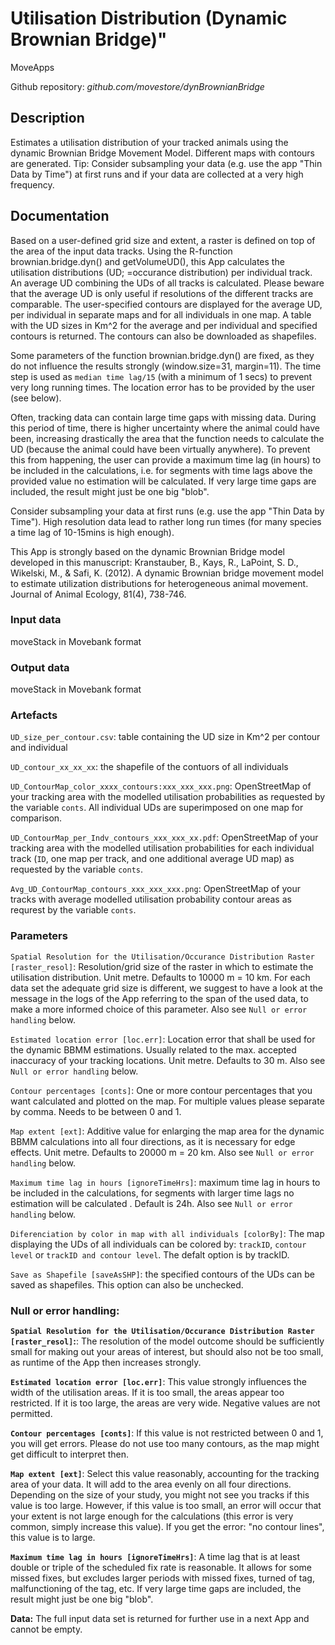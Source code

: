 # Utilisation Distribution (Dynamic Brownian Bridge)"
MoveApps

Github repository: *github.com/movestore/dynBrownianBridge*

## Description
Estimates a utilisation distribution of your tracked animals using the dynamic Brownian Bridge Movement Model. Different maps with contours are generated. Tip: Consider subsampling your data (e.g. use the app "Thin Data by Time") at first runs and if your data are collected at a very high frequency.

## Documentation
Based on a user-defined grid size and extent, a raster is defined on top of the area of the input data tracks. Using the R-function brownian.bridge.dyn() and getVolumeUD(), this App calculates the utilisation distributions (UD; =occurance distribution) per individual track. An average UD combining the UDs of all tracks is calculated. Please beware that the average UD is only useful if resolutions of the different tracks are comparable. The user-specified contours are displayed for the average UD, per individual in separate maps and for all individuals in one map. A table with the UD sizes in Km^2 for the average and per individual and specified contours is returned. The contours can also be downloaded as shapefiles. 

Some parameters of the function brownian.bridge.dyn() are fixed, as they do not influence the results strongly (window.size=31, margin=11). The time step is used as `median time lag/15` (with a minimum of 1 secs) to prevent very long running times. The location error has to be provided by the user (see below).

Often, tracking data can contain large time gaps with missing data. During this period of time, there is higher uncertainty where the animal could have been, increasing drastically the area that the function needs to calculate the UD (because the animal could have been virtually anywhere). To prevent this from happening, the user can provide a maximum time lag (in hours) to be included in the calculations, i.e. for segments with time lags above the provided value no estimation will be calculated. If very large time gaps are included, the result might just be one big "blob".

Consider subsampling your data at first runs (e.g. use the app "Thin Data by Time"). High resolution data lead to rather long run times (for many species a time lag of 10-15mins is high enough).

This App is strongly based on the dynamic Brownian Bridge model developed in this manuscript: Kranstauber, B., Kays, R., LaPoint, S. D., Wikelski, M., & Safi, K. (2012). A dynamic Brownian bridge movement model to estimate utilization distributions for heterogeneous animal movement. Journal of Animal Ecology, 81(4), 738-746.

### Input data
moveStack in Movebank format

### Output data
moveStack in Movebank format

### Artefacts
`UD_size_per_contour.csv`: table containing the UD size in Km^2 per contour and individual

`UD_contour_xx_xx_xx`: the shapefile of the contuors of all individuals

`UD_ContourMap_color_xxxx_contours:xxx_xxx_xxx.png`: OpenStreetMap of your tracking area with the modelled utilisation probabilities as requested by the variable `conts`. All individual UDs are superimposed on one map for comparison.

`UD_ContourMap_per_Indv_contours_xxx_xxx_xx.pdf`: OpenStreetMap of your tracking area with the modelled utilisation probabilities for each individual track (`ID`, one map per track, and one additional average UD map) as requested by the variable `conts`.

`Avg_UD_ContourMap_contours_xxx_xxx_xxx.png`: OpenStreetMap of your tracks with average modelled utilisation probability contour areas as requrest by the variable `conts`.

### Parameters 
`Spatial Resolution for the Utilisation/Occurance Distribution Raster [raster_resol]`: Resolution/grid size of the raster in which to estimate the utilisation distribution. Unit metre. Defaults to 10000 m = 10 km. For each data set the adequate grid size is different, we suggest to have a look at the message in the logs of the App referring to the span of the used data, to make a more informed choice of this parameter. Also see `Null or error handling` below.

`Estimated location error [loc.err]`: Location error that shall be used for the dynamic BBMM estimations. Usually related to the max. accepted inaccuracy of your tracking locations. Unit metre. Defaults to 30 m.  Also see `Null or error handling` below.

`Contour percentages [conts]`: One or more contour percentages that you want calculated and plotted on the map. For multiple values please separate by comma. Needs to be between 0 and 1.

`Map extent [ext]`: Additive value for enlarging the map area for the dynamic BBMM calculations into all four directions, as it is necessary for edge effects. Unit metre. Defaults to 20000 m = 20 km. Also see `Null or error handling` below.

`Maximum time lag in hours [ignoreTimeHrs]`: maximum time lag in hours to be included in the calculations, for segments with larger time lags no estimation will be calculated . Default is 24h. Also see `Null or error handling` below.

`Diferenciation by color in map with all individuals [colorBy]`: The map displaying the UDs of all individuals can be colored by: `trackID`, `contour level` or  `trackID and contour level`. The defalt option is by trackID.

`Save as Shapefile [saveAsSHP]`: the specified contours of the UDs can be saved as shapefiles. This option can also be unchecked.

### Null or error handling:
**`Spatial Resolution for the Utilisation/Occurance Distribution Raster [raster_resol]`:**: The resolution of the model outcome should be sufficiently small for making out your areas of interest, but should also not be too small, as runtime of the App then increases strongly.

**`Estimated location error [loc.err]`**: This value strongly influences the width of the utilisation areas. If it is too small, the areas appear too restricted. If it is too large, the areas are very wide. Negative values are not permitted.

**`Contour percentages [conts]`**: If this value is not restricted between 0 and 1, you will get errors. Please do not use too many contours, as the map might get difficult to interpret then.

**`Map extent [ext]`**: Select this value reasonably, accounting for the tracking area of your data. It will add to the area evenly on all four directions. Depending on the size of your study, you might not see you tracks if this value is too large. However, if this value is too small, an error will occur that your extent is not large enough for the calculations (this error is very common, simply increase this value). If you get the error: "no contour lines", this value is to large.

**`Maximum time lag in hours [ignoreTimeHrs]`**: A time lag that is at least double or triple of the scheduled fix rate is reasonable. It allows for some missed fixes, but excludes larger periods with missed fixes, turned of tag, malfunctioning of the tag, etc. If very large time gaps are included, the result might just be one big "blob".

**Data:** The full input data set is returned for further use in a next App and cannot be empty.

